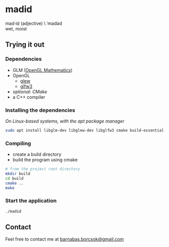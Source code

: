 # madid

mad·​id (adjective) \ ˈmadə̇d \
wet, moist


## Trying it out

### Dependencies

- GLM ([OpenGL Mathematics](https://github.com/g-truc/glm))
- OpenGL
    - [glew](https://github.com/nigels-com/glew)
    - [glfw3](https://www.glfw.org/)
- *optional: CMake*
- a C++ compiler

### Installing the dependencies

*On Linux-based systems, with the apt package manager*

``` bash
sudo apt install libglm-dev libglew-dev libglfw3 cmake build-essential
```

### Compiling

- create a build directory
- build the program using cmake

``` bash
# from the project root directory
mkdir build
cd build
cmake ..
make
```

### Start the application

``` bash
./madid
```

## Contact
Feel free to contact me at
[barnabas.borcsok@gmail.com](barnabas.borcsok@gmail.com)
